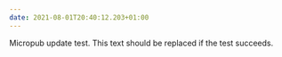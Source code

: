 ```yaml
---
date: 2021-08-01T20:40:12.203+01:00
---
```

Micropub update test. This text should be replaced if the test succeeds.
